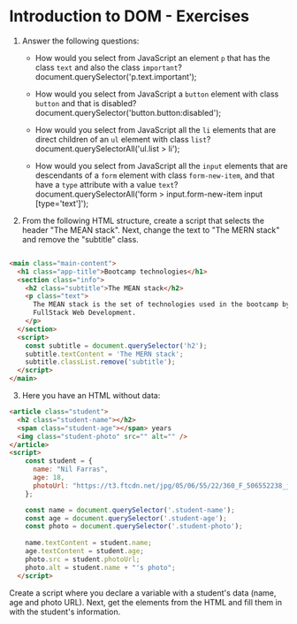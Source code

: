 # Introduction to DOM - Exercises

1. Answer the following questions:

   - How would you select from JavaScript an element `p` that has the class `text` and also the class `important`?
    document.querySelector('p.text.important');

   - How would you select from JavaScript a `button` element with class `button` and that is disabled?
    document.querySelector('button.button:disabled');

   - How would you select from JavaScript all the `li` elements that are direct children of an `ul` element with class `list`?
    document.querySelectorAll('ul.list > li');

   - How would you select from JavaScript all the `input` elements that are descendants of a `form` element with class `form-new-item`, and that have a `type` attribute with a value `text`?
   document.querySelectorAll('form > input.form-new-item input [type='text']');

2. From the following HTML structure, create a script that selects the header "The MEAN stack". Next, change the text to "The MERN stack" and remove the "subtitle" class.

```html

<main class="main-content">
  <h1 class="app-title">Bootcamp technologies</h1>
  <section class="info">
    <h2 class="subtitle">The MEAN stack</h2>
    <p class="text">
      The MEAN stack is the set of technologies used in the bootcamp by
      FullStack Web Development.
    </p>
  </section>
  <script>
    const subtitle = document.querySelector('h2');
    subtitle.textContent = 'The MERN stack';
    subtitle.classList.remove('subtitle');
  </script>
</main>
```

3. Here you have an HTML without data:

```html
<article class="student">
  <h2 class="student-name"></h2>
  <span class="student-age"></span> years
  <img class="student-photo" src="" alt="" />
</article>
<script>
    const student = {
      name: "Nil Farras",
      age: 18,
      photoUrl: "https://t3.ftcdn.net/jpg/05/06/55/22/360_F_506552238_j3Y4oq4rrlLEgzVG30AdEe0TaRINtUKr.jpg"
    };

    const name = document.querySelector('.student-name');
    const age = document.querySelector('.student-age');
    const photo = document.querySelector('.student-photo');
  
    name.textContent = student.name;
    age.textContent = student.age;
    photo.src = student.photoUrl;
    photo.alt = student.name + "'s photo";
  </script>
```

Create a script where you declare a variable with a student's data
(name, age and photo URL). Next, get the elements from the HTML
and fill them in with the student's information.